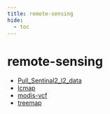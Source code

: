 ```yaml
---
title: remote-sensing
hide:
  - toc
---
```


# remote-sensing

- [Pull_Sentinal2_l2_data](/data-library/Pull_Sentinal2_l2_data.md)  
  <small></small>
- [lcmap](/data-library/lcmap.md)  
  <small></small>
- [modis-vcf](/data-library/modis-vcf.md)  
  <small></small>
- [treemap](/data-library/treemap.md)  
  <small></small>